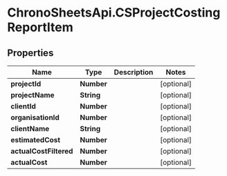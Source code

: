# ChronoSheetsApi.CSProjectCostingReportItem

## Properties
Name | Type | Description | Notes
------------ | ------------- | ------------- | -------------
**projectId** | **Number** |  | [optional] 
**projectName** | **String** |  | [optional] 
**clientId** | **Number** |  | [optional] 
**organisationId** | **Number** |  | [optional] 
**clientName** | **String** |  | [optional] 
**estimatedCost** | **Number** |  | [optional] 
**actualCostFiltered** | **Number** |  | [optional] 
**actualCost** | **Number** |  | [optional] 


